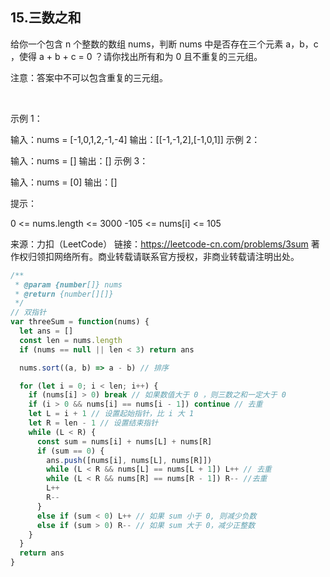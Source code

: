 ## 15.三数之和

给你一个包含 n 个整数的数组 nums，判断 nums 中是否存在三个元素 a，b，c ，使得 a + b + c = 0 ？请你找出所有和为 0 且不重复的三元组。

注意：答案中不可以包含重复的三元组。

 

示例 1：

输入：nums = [-1,0,1,2,-1,-4]
输出：[[-1,-1,2],[-1,0,1]]
示例 2：

输入：nums = []
输出：[]
示例 3：

输入：nums = [0]
输出：[]
 

提示：

0 <= nums.length <= 3000
-105 <= nums[i] <= 105

来源：力扣（LeetCode）
链接：https://leetcode-cn.com/problems/3sum
著作权归领扣网络所有。商业转载请联系官方授权，非商业转载请注明出处。

```js
/**
 * @param {number[]} nums
 * @return {number[][]}
 */
// 双指针
var threeSum = function(nums) {
  let ans = []
  const len = nums.length
  if (nums == null || len < 3) return ans

  nums.sort((a, b) => a - b) // 排序

  for (let i = 0; i < len; i++) {
    if (nums[i] > 0) break // 如果数值大于 0 ，则三数之和一定大于 0
    if (i > 0 && nums[i] == nums[i - 1]) continue // 去重
    let L = i + 1 // 设置起始指针，比 i 大 1
    let R = len - 1 // 设置结束指针
    while (L < R) {
      const sum = nums[i] + nums[L] + nums[R]
      if (sum == 0) {
        ans.push([nums[i], nums[L], nums[R]])
        while (L < R && nums[L] == nums[L + 1]) L++ // 去重
        while (L < R && nums[R] == nums[R - 1]) R-- //去重
        L++
        R--
      }
      else if (sum < 0) L++ // 如果 sum 小于 0, 则减少负数
      else if (sum > 0) R-- // 如果 sum 大于 0，减少正整数
    }
  }
  return ans
}
```